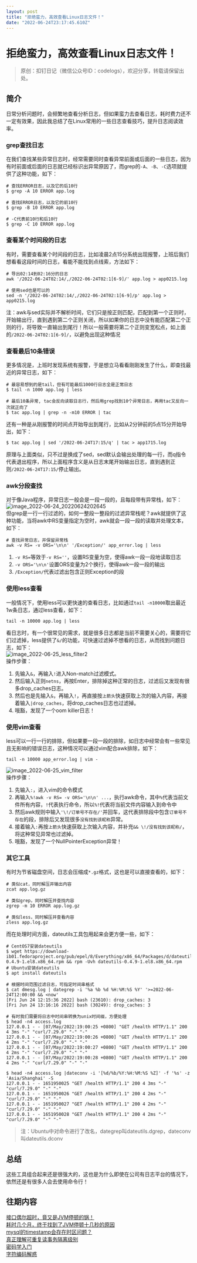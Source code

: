 ```yaml
---
layout: post
title: "拒绝蛮力，高效查看Linux日志文件！"
date: "2022-06-24T23:17:45.610Z"
---
```

拒绝蛮力，高效查看Linux日志文件！
===================

> 原创：扣钉日记（微信公众号ID：codelogs），欢迎分享，转载请保留出处。

简介
--

日常分析问题时，会频繁地查看分析日志，但如果蛮力去查看日志，耗时费力还不一定有效果，因此我总结了在Linux常用的一些日志查看技巧，提升日志阅读效率。

### grep查找日志

在我们查找某些异常日志时，经常需要同时查看异常前面或后面的一些日志，因为有时前面或后面的日志就已经标识出异常原因了，而grep的`-A`、`-B`、`-C`选项就提供了这种功能，如下：

    # 查找ERROR日志，以及它的后10行
    $ grep -A 10 ERROR app.log
    
    # 查找ERROR日志，以及它的前10行
    $ grep -B 10 ERROR app.log
    
    # -C代表前10行和后10行
    $ grep -C 10 ERROR app.log
    

### 查看某个时间段的日志

有时，需要查看某个时间段的日志，比如凌晨2点15分系统出现报警，上班后我们想看看这段时间的日志，看能不能找到点线索，方法如下：

    # 导出02:14到02:16分的日志
    awk '/2022-06-24T02:14/,/2022-06-24T02:1[6-9]/' app.log > app0215.log
    
    # 使用sed也是可以的
    sed -n '/2022-06-24T02:14/,/2022-06-24T02:1[6-9]/p' app.log > app0215.log
    

注：awk与sed实际并不解析时间，它们只是按正则匹配，匹配到第一个正则时，开始输出行，直到遇到第二个正则关闭，所以如果你的日志中没有能匹配第二个正则的行，将导致一直输出到尾行！所以一般需要将第二个正则变宽松点，如上面的`/2022-06-24T02:1[6-9]/`，以避免出现这种情况

### 查看最后10条错误

更多情况是，上班时发现系统有报警，于是想立马看看刚刚发生了什么，即查找最近的异常日志，如下：

    # 最容易想到的是tail，但有可能最后1000行日志全是正常日志
    $ tail -n 1000 app.log | less
    
    # 最后10条异常, tac会反向读取日志行，然后用grep找到10个异常日志，再用tac又反向一次就正向了  
    $ tac app.log | grep -n -m10 ERROR | tac
    

还有一种是从刚报警的时间点开始导出到尾行，比如从2分钟前的5点15分开始导出，如下：

    $ tac app.log | sed '/2022-06-24T17:15/q' | tac > app1715.log
    

原理与上面类似，只不过是换成了sed，sed默认会输出处理的每一行，而q指令代表退出程序，所以上面程序含义是从日志末尾开始输出日志，直到遇到正则`/2022-06-24T17:15/`停止输出。

### awk分段查找

对于像Java程序，异常日志一般会是一段一段的，且每段带有异常栈，如下：  
![image_2022-06-24_20220624202645](https://img2022.cnblogs.com/blog/2792815/202206/2792815-20220625071334554-1027062364.png)  
但grep是一行一行过滤的，如何一整段一整段的过滤异常栈呢？awk就提供了这种功能，当将awk中RS变量指定为空时，awk就会一段一段的读取并处理文本，如下：

    # 查找异常日志，并保留异常栈
    awk -v RS= -v ORS='\n\n' '/Exception/' app_error.log | less
    

1.  `-v RS=`等效于`-v RS=''`，设置RS变量为空，使得awk一段一段地读取日志
2.  `-v ORS='\n\n'`设置ORS变量为2个换行，使得awk一段一段的输出
3.  `/Exception/`代表过滤出包含正则Exception的段

### 使用less查看

一般情况下，使用less可以更快速的查看日志，比如通过`tail -n10000`取出最近1w条日志，通过less查看，如下：

    tail -n 10000 app.log | less
    

看日志时，有一个很常见的需求，就是很多日志都是当前不需要关心的，需要将它们过滤掉，less提供了`&/`的功能，可快速过滤掉不想看的日志，从而找到问题日志，如下：  
![image_2022-06-25_less_filter2](https://img2022.cnblogs.com/blog/2792815/202206/2792815-20220625071334508-1781198738.gif)  
操作步骤：

1.  先输入`&`，再输入`!`进入Non-match过滤模式。
2.  然后输入正则`netns`，再按Enter，排除掉这种正常的日志，过滤后又发现有很多drop\_caches日志。
3.  然后也是先输入`&`，再输入`!`，再直接按`上箭头`快速获取上次的输入内容，再接着输入`|drop_caches`，将drop\_caches日志也过滤掉。
4.  哦豁，发现了一个oom killer日志！

### 使用vim查看

less可以一行一行的排除，但如果要一段一段的排除，如日志中经常会有一些常见且无影响的错误日志，这种情况可以通过vim配合awk排除，如下：

    tail -n 10000 app_error.log | vim -  
    

![image_2022-06-25_vim_filter](https://img2022.cnblogs.com/blog/2792815/202206/2792815-20220625071334561-904507884.gif)  
操作步骤：

1.  先输入`:`，进入vim的命令模式
2.  再输入`%!awk -v RS= -v ORS='\n\n' ...`，执行awk命令，其中`%`代表当前文件所有内容，`!`代表执行命令，所以`%!`代表将当前文件内容输入到命令中
3.  然后awk规则中输入`'\!/订单号不存在/'`并回车，这代表排除段中包含`订单号不存在`的段，排除后又发现很多`没有找到该昵称`异常。
4.  接着输入`:`再按`上箭头`快速获取上次输入内容，并补充`&& \!/没有找到该昵称/`，将这种常见异常也过滤掉。
5.  哦豁，发现了一个NullPointerException异常！

### 其它工具

有时为节省磁盘空间，日志会压缩成`*.gz`格式，这也是可以直接查看的，如下：

    # 类似cat，同时解压并输出内容
    zcat app.log.gz  
    
    # 类似grep，同时解压并查找内容
    zgrep -m 10 ERROR app.log.gz  
    
    # 类似less，同时解压并查看内容
    zless app.log.gz
    

而在处理时间方面，dateutils工具包用起来会更方便一些，如下：

    # CentOS7安装dateutils
    $ wget https://download-ib01.fedoraproject.org/pub/epel/8/Everything/x86_64/Packages/d/dateutils-0.4.9-1.el8.x86_64.rpm && rpm -Uvh dateutils-0.4.9-1.el8.x86_64.rpm
    # Ubuntu安装dateutils
    $ apt install dateutils
    
    # 根据时间范围过滤日志，可指定时间串格式
    $ cat dmesg.log | dategrep -i '%a %b %d %H:%M:%S %Y' '>=2022-06-24T12:00:00 && <now'
    [Fri Jun 24 12:15:36 2022] bash (23610): drop_caches: 3
    [Fri Jun 24 13:16:16 2022] bash (30249): drop_caches: 3
    
    # 有时我们需要将日志中时间串转换为unix时间缀，方便处理
    $ head -n4 access.log
    127.0.0.1 - - [07/May/2022:19:00:25 +0800] "GET /health HTTP/1.1" 200 4 3ms "-" "curl/7.29.0" "-" "-"
    127.0.0.1 - - [07/May/2022:19:00:26 +0800] "GET /health HTTP/1.1" 200 4 2ms "-" "curl/7.29.0" "-" "-"
    127.0.0.1 - - [07/May/2022:19:00:27 +0800] "GET /health HTTP/1.1" 200 4 2ms "-" "curl/7.29.0" "-" "-"
    127.0.0.1 - - [07/May/2022:19:00:28 +0800] "GET /health HTTP/1.1" 200 4 2ms "-" "curl/7.29.0" "-" "-"
    
    $ head -n4 access.log |dateconv -i '[%d/%b/%Y:%H:%M:%S %Z]' -f '%s' -z 'Asia/Shanghai' -S
    127.0.0.1 - - 1651950025 "GET /health HTTP/1.1" 200 4 3ms "-" "curl/7.29.0" "-" "-"
    127.0.0.1 - - 1651950026 "GET /health HTTP/1.1" 200 4 2ms "-" "curl/7.29.0" "-" "-"
    127.0.0.1 - - 1651950027 "GET /health HTTP/1.1" 200 4 2ms "-" "curl/7.29.0" "-" "-"
    127.0.0.1 - - 1651950028 "GET /health HTTP/1.1" 200 4 2ms "-" "curl/7.29.0" "-" "-"
    

> 注：Ubuntu中对命令进行了改名，dategrep叫dateutils.dgrep，dateconv叫dateutils.dconv

总结
--

这些工具组合起来还是很强大的，这也是为什么即使在公司有日志平台的情况下，依然还是有很多人会去使用命令行！

往期内容
----

[接口偶尔超时，竟又是JVM停顿的锅！](https://mp.weixin.qq.com/s/56wV9bCbTlEQOJ5AMHqLpw)  
[耗时几个月，终于找到了JVM停顿十几秒的原因](https://mp.weixin.qq.com/s/0wCEVN_fReKAsHEmyAd4Bg)  
[mysql的timestamp会存在时区问题？](https://mp.weixin.qq.com/s/EJuPkgoSdtHjNEsJ2nf-wg)  
[真正理解可重复读事务隔离级别](https://mp.weixin.qq.com/s/h3_aahtk17tewUHhmBhOBw)  
[密码学入门](https://mp.weixin.qq.com/s/gmtYf9HUjCv5-wiGsw8rNw)  
[字符编码解惑](https://mp.weixin.qq.com/s/MiDlyyBLs6OLJEoMejmdXw)